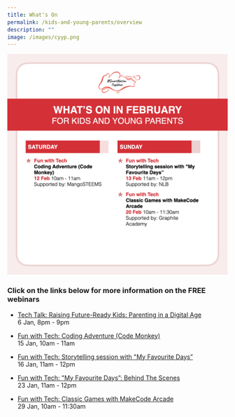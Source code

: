 ```yaml
---
title: What's On
permalink: /kids-and-young-parents/overview
description: ""
image: /images/cyyp.png
---
```

![Alt text for image on Isomer site](/images/Overview.Kids)

### Click on the links below for more information on the FREE webinars

* [Tech Talk: Raising Future-Ready Kids: Parenting in a Digital Age](/kids-and-young-parents/tech-talks/raising-future-ready-kids) <br>
6 Jan, 8pm - 9pm
 
* [Fun with Tech: Coding Adventure (Code Monkey)](/kids-and-young-parents/fun-with-tech/coding) <br>
15 Jan, 10am - 11am 
 
* [Fun with Tech: Storytelling session with "My Favourite Days”](/kids-and-young-parents/fun-with-tech/my-favourite-days) <br>
16 Jan, 11am - 12pm
 
* [Fun with Tech: "My Favourite Days”: Behind The Scenes](/kids-and-young-parents/fun-with-tech/my-favourite-days-behind-the-scene) <br>
23 Jan, 11am - 12pm
 
* [Fun with Tech: Classic Games with MakeCode Arcade](/kids-and-young-parents/fun-with-tech/classic-games-with-makecode-arcade) <br>
29 Jan, 10am - 11:30am
